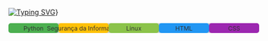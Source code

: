 [![Typing SVG](https://readme-typing-svg.herokuapp.com?font=Fira+Code&pause=1000&width=435&lines=ola+bem+vindo+ao+meu+github)](https://git.io/typing-svg)}

<svg xmlns="http://www.w3.org/2000/svg" width="500" height="20">
  <!-- Background bar -->
  <rect x="0" y="0" width="500" height="20" fill="#ccc" rx="5" />

  <!-- Python section -->
  <rect x="0" y="0" width="100" height="20" fill="#4CAF50" rx="5" />
  <text x="50" y="15" text-anchor="middle" font-size="12" fill="#333">Python</text>

  <!-- Segurança da Informação section -->
  <rect x="100" y="0" width="100" height="20" fill="#FFC107" rx="5" />
  <text x="150" y="15" text-anchor="middle" font-size="12" fill="#333">Segurança da Informação</text>

  <!-- Linux section -->
  <rect x="200" y="0" width="100" height="20" fill="#8BC34A" rx="5" />
  <text x="250" y="15" text-anchor="middle" font-size="12" fill="#333">Linux</text>

  <!-- HTML section -->
  <rect x="300" y="0" width="100" height="20" fill="#2196F3" rx="5" />
  <text x="350" y="15" text-anchor="middle" font-size="12" fill="#333">HTML</text>

  <!-- CSS section -->
  <rect x="400" y="0" width="100" height="20" fill="#9C27B0" rx="5" />
  <text x="450" y="15" text-anchor="middle" font-size="12" fill="#333">CSS</text>
</svg>

